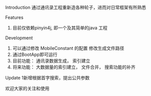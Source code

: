 Introduction
 通过通讯录工程重新造各种轮子，进而对日常框架有所熟悉





Features
1. 目前仅依赖pinyin4j, 即一个及其简单的java 工程


Development
1. 可以通过修改 MobileConstant 的配置 修改生成文件路径
2. 通过BootApp即可运行
3. 目前功能： 通讯录数据生成， 索引建立
4. 将来功能： 大数据量的索引建立， 文件合并， 搜索功能的补齐


Update
1新增根据首字搜索，提出公共参数


欢迎大家的关注和使用

